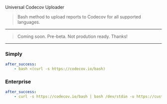 Universal Codecov Uploader

> Bash method to upload reports to Codecov for all supported languages.

----

> Coming soon. Pre-beta. Not prodution ready. Thanks!

----

### Simply

```yaml
after_success:
    - bash <(curl -s https://codecov.io/bash)
```

### Enterprise

```yaml
after_success:
    - curl -s https://codecov.io/bash | bash /dev/stdin -u https://custom-site.com/
```
